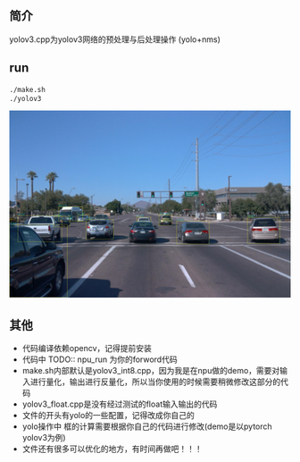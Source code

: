 ## 简介
yolov3.cpp为yolov3网络的预处理与后处理操作 (yolo+nms)

## run
```shell
./make.sh
./yolov3
```
![result](./data/result.jpg)

## 其他
 - 代码编译依赖opencv，记得提前安装
 - 代码中 TODO:: npu_run 为你的forword代码
 - make.sh内部默认是yolov3_int8.cpp，因为我是在npu做的demo，需要对输入进行量化，输出进行反量化，所以当你使用的时候需要稍微修改这部分的代码
 - yolov3_float.cpp是没有经过测试的float输入输出的代码
 - 文件的开头有yolo的一些配置，记得改成你自己的
 - yolo操作中 框的计算需要根据你自己的代码进行修改(demo是以pytorch yolov3为例)
 - 文件还有很多可以优化的地方，有时间再做吧！！！
